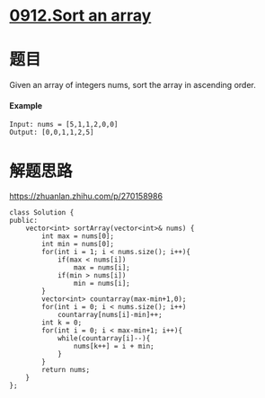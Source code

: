 # [0912.Sort an array](https://leetcode-cn.com/problems/sort-an-array/)
# 题目
Given an array of integers nums, sort the array in ascending order.
#### Example

```
Input: nums = [5,1,1,2,0,0]
Output: [0,0,1,1,2,5] 
```

# 解题思路




https://zhuanlan.zhihu.com/p/270158986


```
class Solution {
public:
    vector<int> sortArray(vector<int>& nums) {
        int max = nums[0];
        int min = nums[0];
        for(int i = 1; i < nums.size(); i++){
            if(max < nums[i])
                max = nums[i];
            if(min > nums[i])  
                min = nums[i];
        }
        vector<int> countarray(max-min+1,0);
        for(int i = 0; i < nums.size(); i++)
            countarray[nums[i]-min]++;
        int k = 0;
        for(int i = 0; i < max-min+1; i++){
            while(countarray[i]--){
                nums[k++] = i + min;
            }
        }
        return nums;
    }
};
```
